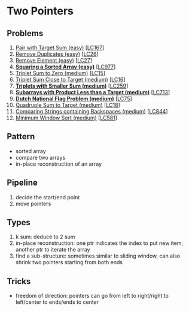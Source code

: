 # Two Pointers

## Problems

1. [Pair with Target Sum (easy)](Pair-with-Target-Sum-(easy).py)
[[LC167](https://leetcode.com/problems/two-sum-ii-input-array-is-sorted)]
1. [Remove Duplicates (easy)](Remove-Duplicates-(easy).py)
[[LC26](https://leetcode.com/problems/remove-duplicates-from-sorted-array)]
1. [Remove Element (easy)](Remove-Element-(easy).py)
[[LC27](https://leetcode.com/problems/remove-element)]
1. [**Squaring a Sorted Array (easy)**](Squaring-a-Sorted-Array-(easy).py)
[[LC977](https://leetcode.com/problems/squares-of-a-sorted-array)]
1. [Triplet Sum to Zero (medium)](Triplet-Sum-to-Zero-(medium).py)
[[LC15](https://leetcode.com/problems/3sum)]
1. [Triplet Sum Close to Target (medium)](Triplet-Sum-Close-to-Target-(medium).py)
[[LC16](https://leetcode.com/problems/3sum-closest)]
1. [**Triplets with Smaller Sum (medium)**](Triplets-with-Smaller-Sum-(medium).py)
[[LC259](https://leetcode.com/problems/3sum-smaller)]
1. [**Subarrays with Product Less than a Target (medium)**](Subarrays-with-Product-Less-than-a-Target-(medium).py)
[[LC713](https://leetcode.com/problems/subarray-product-less-than-k)]
1. [**Dutch National Flag Problem (medium)**](Dutch-National-Flag-Problem-(medium).py)
[[LC75](https://leetcode.com/problems/sort-colors)]
1. [Quadruple Sum to Target (medium)](Quadruple-Sum-to-Target-(medium).py)
[[LC18](https://leetcode.com/problems/4sum)]
1. [Comparing Strings containing Backspaces (medium)](Comparing-Strings-containing-Backspaces-(medium).py)
[[LC844](https://leetcode.com/problems/backspace-string-compare)]
1. [Minimum Window Sort (medium)](Minimum-Window-Sort-(medium).py)
[[LC581](https://leetcode.com/problems/shortest-unsorted-continuous-subarray)]

## Pattern

- sorted array
- compare two arrays
- in-place reconstruction of an array

## Pipeline

1. decide the start/end point
2. move pointers

## Types

1. k sum: deduce to 2 sum
2. in-place reconstruction: one ptr indicates the index to put new item,
   another ptr to iterate the array
3. find a sub-structure: sometimes similar to sliding window, can also shrink two pointers starting from both ends

## Tricks

- freedom of direction: pointers can go from left to right/right to left/center to ends/ends to center

